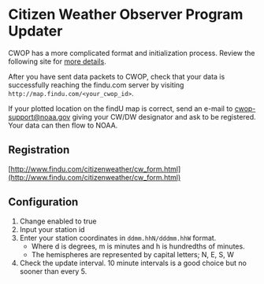 # Citizen Weather Observer Program Updater

CWOP has a more complicated format and initialization process. Review the following site for [more details](http://www.wxqa.com/faq.html).

After you have sent data packets to CWOP, check that your data is successfully reaching the findu.com server by visiting
`http://map.findu.com/<your_cwop_id>`.

If your plotted location on the findU map is correct, send an e-mail to cwop-support@noaa.gov giving your CW/DW designator
and ask to be registered. Your data can then flow to NOAA.

## Registration

[http://www.findu.com/citizenweather/cw_form.html](http://www.findu.com/citizenweather/cw_form.html)

## Configuration

1. Change enabled to true
1. Input your station id
1. Enter your station coordinates in `ddmm.hhN/dddmm.hhW` format.
    - Where d is degrees, m is minutes and h is hundredths of minutes.
    - The hemispheres are represented by capital letters; N, E, S, W
1. Check the update interval. 10 minute intervals is a good choice but no sooner than every 5.
